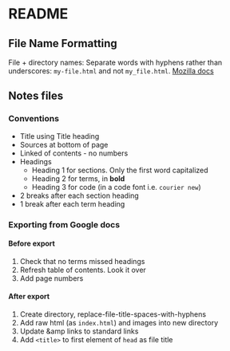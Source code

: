 # README

## File Name Formatting

File + directory names: Separate words with hyphens rather than underscores: `my-file.html` and not `my_file.html`. [Mozilla docs](https://developer.mozilla.org/en-US/docs/Learn/Getting_started_with_the_web/Dealing_with_files#an_aside_on_casing_and_spacing)

## Notes files

### Conventions
- Title using Title heading
- Sources at bottom of page
- Linked of contents - no numbers
- Headings
  - Heading 1 for sections. Only the first word capitalized
  - Heading 2 for terms, in **bold**
  - Heading 3 for code (in a code font i.e. `courier new`)
- 2 breaks after each section heading
- 1 break after each term heading

### Exporting from Google docs

#### Before export
1. Check that no terms missed headings
2. Refresh table of contents. Look it over
3. Add page numbers

#### After export
1. Create directory, replace-file-title-spaces-with-hyphens
2. Add raw html (as `index.html`) and images into new directory
3. Update &amp links to standard links
4. Add `<title>` to first element of `head` as file title